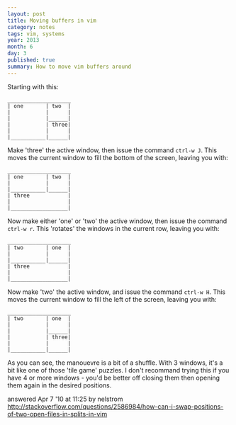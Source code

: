 ```yaml
---
layout: post
title: Moving buffers in vim
category: notes
tags: vim, systems
year: 2013
month: 6
day: 3
published: true
summary: How to move vim buffers around
---
```

Starting with this:

```
____________________
| one       | two  |
|           |      |
|           |______|
|           | three|
|           |      |
|___________|______|
```

Make 'three' the active window, then issue the command ``ctrl-w J``. This moves the current window to fill the bottom of the screen, leaving you with:

```
____________________
| one       | two  |
|           |      |
|___________|______|
| three            |
|                  |
|__________________|
```

Now make either 'one' or 'two' the active window, then issue the command ``ctrl-w r``. This 'rotates' the windows in the current row, leaving you with:

```
____________________
| two       | one  |
|           |      |
|___________|______|
| three            |
|                  |
|__________________|
```

Now make 'two' the active window, and issue the command ``ctrl-w H``. This moves the current window to fill the left of the screen, leaving you with:

```
____________________
| two       | one  |
|           |      |
|           |______|
|           | three|
|           |      |
|___________|______|
```

As you can see, the manouevre is a bit of a shuffle. With 3 windows, it's a bit like one of those 'tile game' puzzles. I don't recommand trying this if you have 4 or more windows - you'd be better off closing them then opening them again in the desired positions. 

answered Apr 7 '10 at 11:25 by nelstrom
http://stackoverflow.com/questions/2586984/how-can-i-swap-positions-of-two-open-files-in-splits-in-vim


